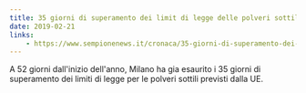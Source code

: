 ```yaml
---
title: 35 giorni di superamento dei limit di legge delle polveri sottili
date: 2019-02-21
links:
    - https://www.sempionenews.it/cronaca/35-giorni-di-superamento-dei-limiti-di-legge-a-milano/
---
```


A 52 giorni dall'inizio dell'anno, Milano ha gia esaurito i 35 giorni di superamento dei limiti di legge per le polveri sottili previsti dalla UE.